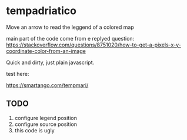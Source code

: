 # tempadriatico
Move an arrow to read the leggend of a colored map

main part of the code come from e replyed question: https://stackoverflow.com/questions/8751020/how-to-get-a-pixels-x-y-coordinate-color-from-an-image

Quick and dirty, just plain javascript.

test here:

https://smartango.com/tempmari/

## TODO
1. configure legend position
2. configure source position
3. this code is ugly

